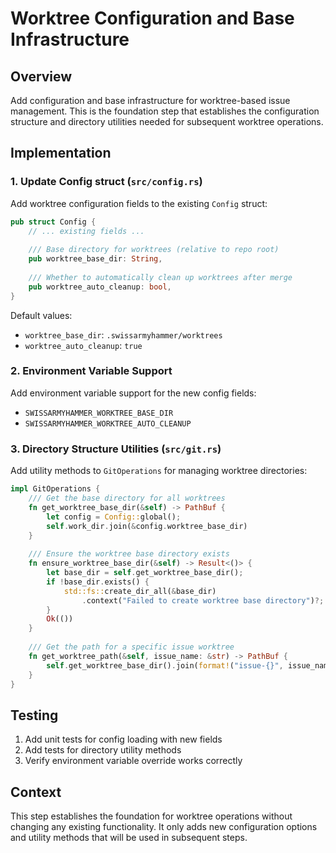 # Worktree Configuration and Base Infrastructure

## Overview
Add configuration and base infrastructure for worktree-based issue management. This is the foundation step that establishes the configuration structure and directory utilities needed for subsequent worktree operations.

## Implementation

### 1. Update Config struct (`src/config.rs`)
Add worktree configuration fields to the existing `Config` struct:

```rust
pub struct Config {
    // ... existing fields ...
    
    /// Base directory for worktrees (relative to repo root)
    pub worktree_base_dir: String,
    
    /// Whether to automatically clean up worktrees after merge
    pub worktree_auto_cleanup: bool,
}
```

Default values:
- `worktree_base_dir`: `.swissarmyhammer/worktrees`
- `worktree_auto_cleanup`: `true`

### 2. Environment Variable Support
Add environment variable support for the new config fields:
- `SWISSARMYHAMMER_WORKTREE_BASE_DIR`
- `SWISSARMYHAMMER_WORKTREE_AUTO_CLEANUP`

### 3. Directory Structure Utilities (`src/git.rs`)
Add utility methods to `GitOperations` for managing worktree directories:

```rust
impl GitOperations {
    /// Get the base directory for all worktrees
    fn get_worktree_base_dir(&self) -> PathBuf {
        let config = Config::global();
        self.work_dir.join(&config.worktree_base_dir)
    }
    
    /// Ensure the worktree base directory exists
    fn ensure_worktree_base_dir(&self) -> Result<()> {
        let base_dir = self.get_worktree_base_dir();
        if !base_dir.exists() {
            std::fs::create_dir_all(&base_dir)
                .context("Failed to create worktree base directory")?;
        }
        Ok(())
    }
    
    /// Get the path for a specific issue worktree
    fn get_worktree_path(&self, issue_name: &str) -> PathBuf {
        self.get_worktree_base_dir().join(format!("issue-{}", issue_name))
    }
}
```

## Testing
1. Add unit tests for config loading with new fields
2. Add tests for directory utility methods
3. Verify environment variable override works correctly

## Context
This step establishes the foundation for worktree operations without changing any existing functionality. It only adds new configuration options and utility methods that will be used in subsequent steps.